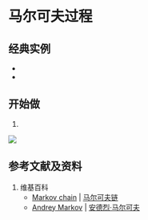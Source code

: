 # 马尔可夫过程

## 经典实例

- 
- 

## 开始做


1.

![](/images/概率/随机过程/马尔可夫过程/1a1.jpg)

## 参考文献及资料

1. 维基百科
	- [Markov chain](https://en.wikipedia.org/wiki/Markov_chain) | [马尔可夫链](https://zh.wikipedia.org/wiki/马尔可夫链) 
	- [Andrey Markov](https://en.wikipedia.org/wiki/Andrey_Markov) | [安德烈·马尔可夫](https://zh.wikipedia.org/wiki/安德烈·马尔可夫)  